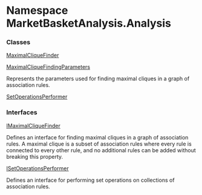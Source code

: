 # <a id="MarketBasketAnalysis_Analysis"></a> Namespace MarketBasketAnalysis.Analysis

### Classes

 [MaximalCliqueFinder](MarketBasketAnalysis.Analysis.MaximalCliqueFinder.md)

 [MaximalCliqueFindingParameters](MarketBasketAnalysis.Analysis.MaximalCliqueFindingParameters.md)

Represents the parameters used for finding maximal cliques in a graph of association rules.

 [SetOperationsPerformer](MarketBasketAnalysis.Analysis.SetOperationsPerformer.md)

### Interfaces

 [IMaximalCliqueFinder](MarketBasketAnalysis.Analysis.IMaximalCliqueFinder.md)

Defines an interface for finding maximal cliques in a graph of association rules.
A maximal clique is a subset of association rules where every rule is connected to every other rule,
and no additional rules can be added without breaking this property.

 [ISetOperationsPerformer](MarketBasketAnalysis.Analysis.ISetOperationsPerformer.md)

Defines an interface for performing set operations on collections of association rules.


